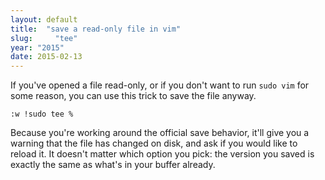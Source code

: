 ```yaml
---
layout: default
title:  "save a read-only file in vim"
slug:     "tee"
year: "2015"
date: 2015-02-13
---
```

If you've opened a file read-only, or if you don't want to run `sudo vim` for some reason, you can use this trick to save the file anyway.

    :w !sudo tee %

Because you're working around the official save behavior, it'll give you a warning that the file has changed on disk, and ask if you would like to reload it. It doesn't matter which option you pick: the version you saved is exactly the same as what's in your buffer already.

